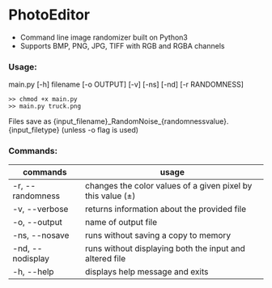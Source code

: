# PhotoEditor
* Command line image randomizer built on Python3
* Supports BMP, PNG, JPG, TIFF with RGB and RGBA channels

### Usage:

main.py [-h] filename [-o OUTPUT] [-v] [-ns] [-nd] [-r RANDOMNESS] 

~~~
>> chmod +x main.py
>> main.py truck.png
~~~
Files save as {input_filename}\_RandomNoise_{randomnessvalue}.{input_filetype} (unless -o flag is used)


### Commands:

commands | usage
------|--------
-r, -\-randomness | changes the color values of a given pixel by this value (±)
-v, -\-verbose | returns information about the provided file
-o, -\-output | name of output file
-ns, -\-nosave | runs without saving a copy to memory
-nd, -\-nodisplay | runs without displaying both the input and altered file
-h, -\-help | displays help message and exits
